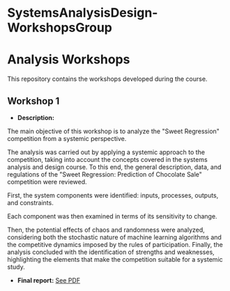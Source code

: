 # SystemsAnalysisDesign-WorkshopsGroup
# Analysis Workshops

This repository contains the workshops developed during the course.

## Workshop 1
- **Description:**


  
The main objective of this workshop is to analyze the "Sweet Regression" competition from a systemic perspective.

The analysis was carried out by applying a systemic approach to the competition, taking into account the concepts covered in the systems analysis and design course.
To this end, the general description, data, and regulations of the "Sweet Regression: Prediction of Chocolate Sale" competition were reviewed.

First, the system components were identified: inputs, processes, outputs, and constraints.

Each component was then examined in terms of its sensitivity to change.

Then, the potential effects of chaos and randomness were analyzed, considering both the stochastic nature of machine learning algorithms and the competitive dynamics imposed by the rules of participation.
Finally, the analysis concluded with the identification of strengths and weaknesses, highlighting the elements that make the competition suitable for a systemic study.

- **Final report:** [See PDF]()
